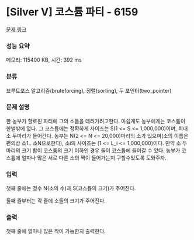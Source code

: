 # [Silver V] 코스튬 파티 - 6159 

[문제 링크](https://www.acmicpc.net/problem/6159) 

### 성능 요약

메모리: 115400 KB, 시간: 392 ms

### 분류

브루트포스 알고리즘(bruteforcing), 정렬(sorting), 두 포인터(two_pointer)

### 문제 설명

<p>한 농부가 할로윈 파티에 그의 소들을 데려가려고한다. 아쉽게도 농부에게는 코스튬이 한벌밖에 없다. 그 코스튬에는 정확하게 사이즈는 S(1 <= S <= 1,000,000)이며, 최대 소 두마리가 들어간다. 농부는 N(2 <= N <= 20,000)마리의 소가 있으며(소의 이름은 편의상 소1.. 소N으로한다), 소i의 사이즈는 (1 <= L_i <= 1,000,000)이다. 만약 소 두마리의 크기 합이 코스튬의 크기 이하인 경우 둘이 코스튬에 들어갈 수 있다. 농부가 코스튬에 얼마나 많은 서로 다른 소의 짝이 들어가는지 구할수있도록 도와주자.</p>

### 입력 

 <p>첫째 줄에는 정수 N(소의 수)과 S(코스튬의 크기)가 주어진다.</p>

<p>둘째 줄부터는 각 줄에 소들의 크기가 주어진다.</p>

### 출력 

 <p>첫째 줄에 얼마나 많은 짝이 가능한지 출력한다.</p>

